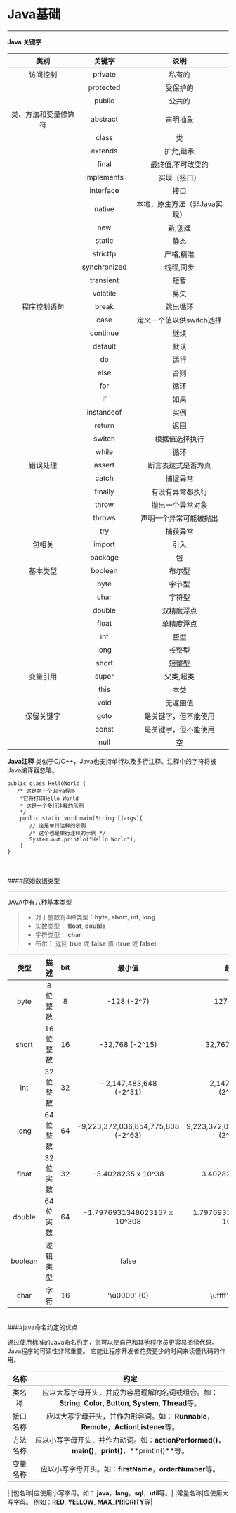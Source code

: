 # Java基础

------
**Java 关键字**

|类别|关键字|说明|
|:---:|:---:|:---:|
|访问控制|	private	|私有的|
||protected	|受保护的|
||public|	公共的|
|类、方法和变量修饰符|	abstract|	声明抽象|
||class|	类|
||extends|	扩允,继承|
||final|	最终值,不可改变的|
||implements|	实现（接口）|
||interface|	接口|
||native	|本地，原生方法（非Java实现）|
||new|	新,创建|
||static|	静态|
||strictfp|	严格,精准|
||synchronized|	线程,同步|
||transient|	短暂|
||volatile|	易失|
|程序控制语句|	break|	跳出循环|
||case|	定义一个值以供switch选择|
||continue|	继续|
||default|	默认|
||do|	运行|
||else|	否则|
||for|	循环|
||if|	如果|
||instanceof|	实例|
||return|	返回|
||switch|	根据值选择执行|
||while|	循环|
|错误处理|	assert|	断言表达式是否为真|
||catch|	捕捉异常|
||finally|	有没有异常都执行|
||throw	|抛出一个异常对象|
||throws|	声明一个异常可能被抛出|
||try|	捕获异常|
|包相关|	import	|引入|
||package|	包|
|基本类型|	boolean	|布尔型|
||byte|	字节型|
||char|	字符型|
||double|	双精度浮点|
||float|	单精度浮点|
||int|	整型|
||long|	长整型|
||short|	短整型|
|变量引用|	super|	父类,超类|
||this|	本类|
||void|	无返回值|
|保留关键字|	goto|	是关键字，但不能使用|
||const|	是关键字，但不能使用|
||null|	空|

**Java注释**
类似于C/C++，Java也支持单行以及多行注释。注释中的字符将被Java编译器忽略。
```
public class HelloWorld {
   /* 这是第一个Java程序
    *它将打印Hello World
    * 这是一个多行注释的示例
    */
    public static void main(String []args){
       // 这是单行注释的示例
       /* 这个也是单行注释的示例 */
       System.out.println("Hello World"); 
    }
}
```

<br/>
<br/>
####原始数据类型

------

JAVA中有八种基本类型

> * 对于整数有4种类型：**byte**, **short**, **int**, **long**
> * 实数类型： **float**, **double**
> * 字符类型： **char**
> * 布尔： 返回 **true** 或 **false** 值 (**true** 或 **false**)


|类型|描述|bit|最小值|最大值|
|:----:|:----:|:----:|:----:|:----:|
|byte	|8位整数|8	 |-128 (-2^7)	|127 (2^7-1)|
|short	|16位整数|16	|-32,768 (-2^15)	|32,767 (2^15 -1)|
|int|32位整数|32|- 2,147,483,648<br/>(-2^31)|2,147,483,647<br/>(2^31 -1)|
|long|64位整数|64|-9,223,372,036,854,775,808<br/>(-2^63)|9,223,372,036,854,775,807<br/>(2^63 -1)|
|float|32位实数|32|-3.4028235 x 10^38|3.4028235 x 10^38|
|double|64位实数|64|-1.7976931348623157 x 10^308|1.7976931348623157 x 10^308|
|boolean|逻辑类型||false|true|
|char|字符|16|	'\u0000' (0)|'\uffff' (65,535).|


<br/>
####java命名约定的优点

通过使用标准的Java命名约定，您可以使自己和其他程序员更容易阅读代码。Java程序的可读性非常重要。 它能让程序开发者花费更少的时间来读懂代码的作用。

|名称|约定|
|:-:|:-:|
|类名称	|应以大写字母开头，并成为容易理解的名词或组合。如：**String**, **Color**, **Button**, **System**, **Thread**等。|
|接口名称|应以大写字母开头，并作为形容词。如： **Runnable**，**Remote**，**ActionListener**等。|
|方法名称|应以小写字母开头，并作为动词。如：**actionPerformed()**，**main()**，**print()**，**println()**等。|
|变量名称|应以小写字母开头。如：**firstName**，**orderNumber**等。
|
|包名称|应使用小写字母。如： **java**，**lang**，**sql**，**util**等。|
|常量名称|应使用大写字母。 例如：**RED**, **YELLOW**, **MAX_PRIORITY**等|